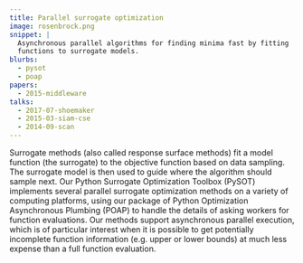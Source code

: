 ```yaml
---
title: Parallel surrogate optimization
image: rosenbrock.png
snippet: |
  Asynchronous parallel algorithms for finding minima fast by fitting
  functions to surrogate models.
blurbs:
  - pysot
  - poap
papers:
  - 2015-middleware
talks:
  - 2017-07-shoemaker
  - 2015-03-siam-cse
  - 2014-09-scan
---
```


Surrogate methods (also called response surface methods) fit a model
function (the surrogate) to the objective function based on data
sampling.  The surrogate model is then used to guide where the algorithm
should sample next.  Our Python Surrogate Optimization Toolbox (PySOT)
implements several parallel surrogate optimization methods on a variety
of computing platforms, using our package of Python Optimization
Asynchronous Plumbing (POAP) to handle the details of asking workers
for function evaluations.  Our methods support asynchronous parallel
execution, which is of particular interest when it is possible to get
potentially incomplete function information (e.g. upper or lower bounds)
at much less expense than a full function evaluation.
